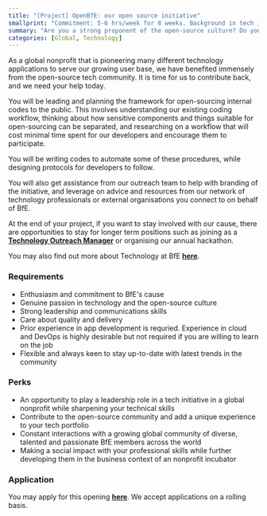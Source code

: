 ```yaml
---
title: "[Project] OpenBfE: our open source initiative"
smallprint: "Commitment: 5-6 hrs/week for 8 weeks. Background in tech is expected."
summary: "Are you a strong proponent of the open-source culture? Do you want to pioneer an initiative to revolutionise the way we code and contribute to the community at a growing global nonprofit? Practice your development skills while building a profile and contributing to a good cause today!"
categories: [Global, Technology]
---
```


As a global nonprofit that is pioneering many different technology applications to serve our growing user base, we have benefited immensely from the open-source tech community. It is time for us to contribute back, and we need your help today.

You will be leading and planning the framework for open-sourcing internal codes to the public. This involves understanding our existing coding workflow, thinking about how sensitive components and things suitable for open-sourcing can be separated, and researching on a workflow that will cost minimal time spent for our developers and encourage them to participate.

You will be writing codes to automate some of these procedures, while designing protocols for developers to follow.

You will also get assistance from our outreach team to help with branding of the initiative, and leverage on advice and resources from our network of technology professionals or external organisations you connect to on behalf of BfE.

At the end of your project, if you want to stay involved with our cause, there are opportunities to stay for longer term positions such as joining as a [**Technology Outreach Manager**](https://opps.bridgesforenterprise.com/global/technology/outreach/Global-Technology-Outreach-Manager) or organising our annual hackathon. 

You may also find out more about Technology at BfE [**here**](https://tech.bridgesforenterprise.com).

### Requirements
- Enthusiasm and commitment to BfE's cause
- Genuine passion in technology and the open-source culture
- Strong leadership and communications skills
- Care about quality and delivery
- Prior experience in app development is requried. Experience in cloud and DevOps is highly desirable but not required if you are willing to learn on the job
- Flexible and always keen to stay up-to-date with latest trends in the community

### Perks
- An opportunity to play a leadership role in a tech initiative in a global nonprofit while sharpening your technical skills
- Contribute to the open-source community and add a unique experience to your tech portfolio
- Constant interactions with a growing global community of diverse, talented and passionate BfE members across the world
- Making a social impact with your professional skills while further developing them in the business context of an nonprofit incubator

### Application
You may apply for this opening [**here**](https://forms.gle/tbBKj6TAAX1G2Y93A). We accept applications on a rolling basis.
